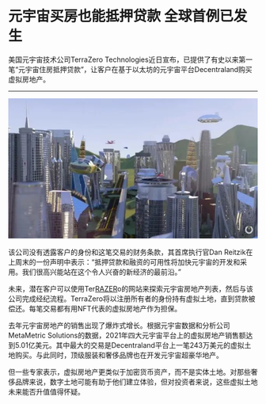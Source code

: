 # 元宇宙买房也能抵押贷款 全球首例已发生




美国元宇宙技术公司TerraZero Technologies近日宣布，已提供了有史以来第一笔“元宇宙住房抵押贷款”，让客户在基于以太坊的元宇宙平台Decentraland购买虚拟房地产。

---

![u=3305612167,21355216&fm=253&fmt=auto&app=120&f=JPEG](u=3305612167,21355216&fm=253&fmt=auto&app=120&f=JPEG.jpg)

该公司没有透露客户的身份和这笔交易的财务条款，其首席执行官Dan Reitzik在上周末的一份声明中表示：“抵押贷款和融资的可用性将加快元宇宙的开发和采用。我们很高兴能站在这个令人兴奋的新经济的最前沿。”

未来，潜在客户可以使用Ter[RAZER](https://c.duomai.com/track.php?site_id=242986&euid=&t=https://razer.jd.com/)o的网站来探索元宇宙房地产列表，然后与该公司完成经纪流程。TerraZero将以注册所有者的身份持有虚拟土地，直到贷款被偿还。每笔交易都有用NFT代表的虚拟房地产作为担保。

去年元宇宙房地产的销售出现了爆炸式增长。根据元宇宙数据和分析公司MetaMetric Solutions的数据，2021年四大元宇宙平台上的虚拟房地产销售额达到5.01亿美元。其中最大的交易是Decentraland平台上一笔243万美元的虚拟土地购买。与此同时，顶级服装和奢侈品牌也在开发元宇宙超豪华地产。

但一些专家表示，虚拟房地产更类似于加密货币资产，而不是实体土地。对那些奢侈品牌来说，数字土地可能有助于他们建立体验，但对投资者来说，这些虚拟土地未来能否升值值得怀疑。
